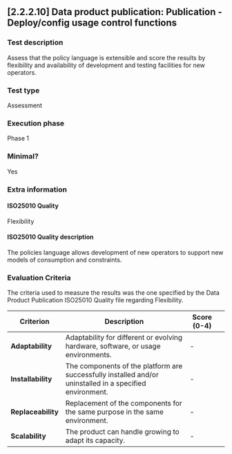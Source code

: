 
## [2.2.2.10] Data product publication: Publication - Deploy/config usage control functions
 
### Test description
Assess that the policy language is extensible and score the results by flexibility and availability of development and testing facilities for new operators.
 
### Test type
Assessment
 
### Execution phase
Phase 1
 
### Minimal?
Yes
 
### Extra information
#### ISO25010 Quality
Flexibility
#### ISO25010 Quality description
The policies language allows development of new operators to support new models of consumption and constraints.
    
### Evaluation Criteria
The criteria used to measure the results was the one specified by the Data Product Publication ISO25010 Quality file regarding Flexibility.

| **Criterion**      | **Description**                                                                 | **Score (0-4)** |  |
|--------------------|---------------------------------------------------------------------------------|-----------------|-----------------|
| **Adaptability**   | Adaptability for different or evolving hardware, software, or usage environments. | -               |  |
| **Installability** | The components of the platform are successfully installed and/or uninstalled in a specified environment. | -              | |
| **Replaceability** | Replacement of the components for the same purpose in the same environment.  |-
| **Scalability**    | The product can handle growing to adapt its capacity.                             | -             |  |